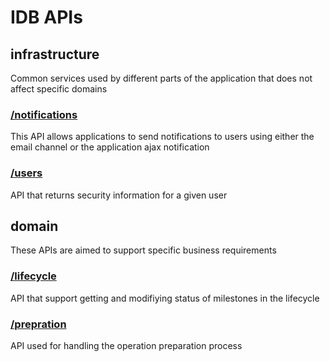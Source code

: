 # IDB APIs

## infrastructure

Common services used by different parts of the application that does not affect specific domains

### [/notifications](https://editor.swagger.io/?url=https://raw.githubusercontent.com/fabs-co/idbschemas/master/infrastructure/notifications.yaml)

This API allows applications to send notifications to users using either the email channel or the application ajax notification

### [/users](https://editor.swagger.io/?url=https://raw.githubusercontent.com/fabs-co/idbschemas/master/infrastructure/user.yaml)

API that returns security information for a given user

## domain

These APIs are aimed to support specific business requirements

### [/lifecycle](https://editor.swagger.io/?url=https://raw.githubusercontent.com/fabs-co/idbschemas/master/business/lifecycle.yaml)

API that support getting and modifiying status of milestones in the lifecycle

### [/prepration](https://editor.swagger.io/?url=https://raw.githubusercontent.com/fabs-co/idbschemas/master/business/preparation.yaml)

API used for handling the operation preparation process



